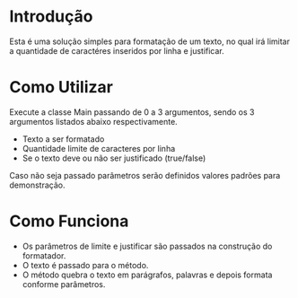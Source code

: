 ﻿# Introdução
Esta é uma solução simples para formatação de um texto, no qual irá limitar a quantidade de caractéres inseridos por linha e justificar.

# Como Utilizar
Execute a classe Main passando de 0 a 3 argumentos, sendo os 3 argumentos listados abaixo respectivamente.

- Texto a ser formatado
- Quantidade limite de caracteres por linha
- Se o texto deve ou não ser justificado (true/false)

Caso não seja passado parâmetros serão definidos valores padrões para demonstração.

# Como Funciona
- Os parâmetros de limite e justificar são passados na construção do formatador.
- O texto é passado para o método.
- O método quebra o texto em parágrafos, palavras e depois formata conforme parâmetros.